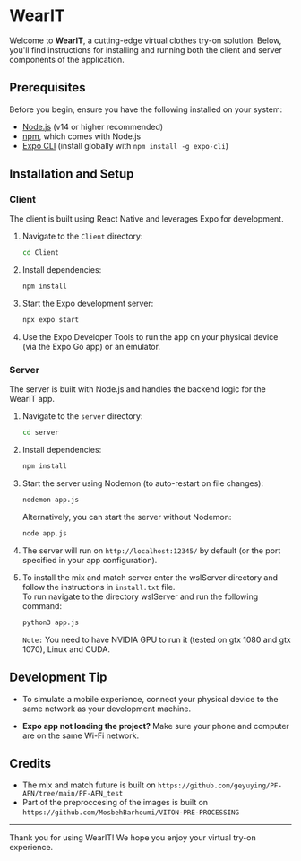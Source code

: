 # WearIT

Welcome to **WearIT**, a cutting-edge virtual clothes try-on solution. Below, you'll find instructions for installing and running both the client and server components of the application.

## Prerequisites
Before you begin, ensure you have the following installed on your system:
- [Node.js](https://nodejs.org/) (v14 or higher recommended)
- [npm](https://www.npmjs.com/), which comes with Node.js
- [Expo CLI](https://expo.dev/) (install globally with `npm install -g expo-cli`)

## Installation and Setup
### Client
The client is built using React Native and leverages Expo for development.

1. Navigate to the `Client` directory:
   ```bash
   cd Client
   ```

2. Install dependencies:
   ```bash
   npm install
   ```

3. Start the Expo development server:
   ```bash
   npx expo start
   ```

4. Use the Expo Developer Tools to run the app on your physical device (via the Expo Go app) or an emulator.

### Server
The server is built with Node.js and handles the backend logic for the WearIT app.

1. Navigate to the `server` directory:
   ```bash
   cd server
   ```

2. Install dependencies:
   ```bash
   npm install
   ```

3. Start the server using Nodemon (to auto-restart on file changes):
   ```bash
   nodemon app.js
   ```

   Alternatively, you can start the server without Nodemon:
   ```bash
   node app.js
   ```

4. The server will run on `http://localhost:12345/` by default (or the port specified in your app configuration).

5. To install the mix and match server enter the wslServer directory and follow the instructions in `install.txt` file. <br>
   To run navigate to the directory wslServer and run the following command:
   ```bash
   python3 app.js
   ```
   `Note:` You need to have NVIDIA GPU to run it (tested on gtx 1080 and gtx 1070), Linux and CUDA.

## Development Tip
- To simulate a mobile experience, connect your physical device to the same network as your development machine.

- **Expo app not loading the project?**
  Make sure your phone and computer are on the same Wi-Fi network.

## Credits
- The mix and match future is built on `https://github.com/geyuying/PF-AFN/tree/main/PF-AFN_test`
- Part of the preproccesing of the images is built on `https://github.com/MosbehBarhoumi/VITON-PRE-PROCESSING`
  
---
Thank you for using WearIT! We hope you enjoy your virtual try-on experience.


